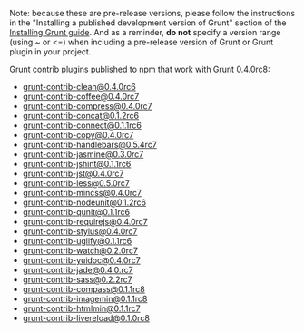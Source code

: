 Note: because these are pre-release versions, please follow the instructions in the "Installing a published development version of Grunt" section of the [Installing Grunt guide](https://github.com/gruntjs/grunt/wiki/Installing-grunt). And as a reminder, **do not** specify a version range (using ~ or <=) when including a pre-release version of Grunt or Grunt plugin in your project.

Grunt contrib plugins published to npm that work with Grunt 0.4.0rc8:

- grunt-contrib-clean@0.4.0rc6
- grunt-contrib-coffee@0.4.0rc7
- grunt-contrib-compress@0.4.0rc7
- grunt-contrib-concat@0.1.2rc6
- grunt-contrib-connect@0.1.1rc6
- grunt-contrib-copy@0.4.0rc7
- grunt-contrib-handlebars@0.5.4rc7
- grunt-contrib-jasmine@0.3.0rc7
- grunt-contrib-jshint@0.1.1rc6
- grunt-contrib-jst@0.4.0rc7
- grunt-contrib-less@0.5.0rc7
- grunt-contrib-mincss@0.4.0rc7
- grunt-contrib-nodeunit@0.1.2rc6
- grunt-contrib-qunit@0.1.1rc6
- grunt-contrib-requirejs@0.4.0rc7
- grunt-contrib-stylus@0.4.0rc7
- grunt-contrib-uglify@0.1.1rc6
- grunt-contrib-watch@0.2.0rc7
- grunt-contrib-yuidoc@0.4.0rc7
- grunt-contrib-jade@0.4.0.rc7
- grunt-contrib-sass@0.2.2rc7
- grunt-contrib-compass@0.1.1rc8
- grunt-contrib-imagemin@0.1.1rc8
- grunt-contrib-htmlmin@0.1.1rc7
- grunt-contrib-livereload@0.1.0rc8